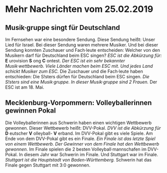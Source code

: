 # Mehr Nachrichten vom 25.02.2019


## Musik·gruppe singt für Deutschland
Im Fernsehen war eine besondere Sendung. Diese Sendung heißt: Unser Lied für Israel. Bei dieser Sendung waren mehrere Musiker. Und bei dieser Sendung konnten Zuschauer und Fach·leute entscheiden: Welcher von den Musikern darf für Deutschland beim ESC singen? 
*ESC ist die Abkürzung für:* **E** urovision **S** ong **C** ontest. 
*Der ESC ist ein sehr bekannter Musik·wettbewerb.* 
*Viele Länder machen beim ESC mit.* 
*Und jedes Land schickt Musiker zum ESC.* Die Zuschauer und die Fach·leute haben entschieden: Die S!sters dürfen für Deutschland beim ESC singen. 
*Die S!sters sind eine Musik·gruppe.* 
*In dieser Musik·gruppe sind 2 Frauen.* Der ESC ist am 18. Mai. 

## Mecklenburg-Vorpommern: Volleyballerinnen gewinnen Pokal
Die Volleyballerinnen aus Schwerin haben einen wichtigen Wettbewerb gewonnen. Dieser Wettbewerb heißt: DVV-Pokal. 
*DVV ist die Abkürzung für* **D** eutscher **V** olleyball- **V** erband. Im DVV-Pokal gibt es viele Spiele. Am Ende von dem DVV-Pokal gibt es ein Finale. 
*Ein Finale ist das letzte Spiel von einem Wettbewerb.* 
*Der Gewinner von dem Finale hat den Wettbewerb gewonnen.* Im Finale spielen die 2 besten Volleyball·mannschafen im DVV-Pokal. In diesem Jahr war Schwerin im Finale. Und Stuttgart war im Finale. 
*Stuttgart ist die Hauptstadt von Baden-Württemberg.* Schwerin hat das Finale gegen Stuttgart mit 3:0 gewonnen. 
